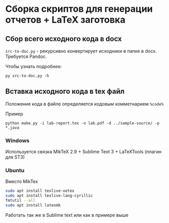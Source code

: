 # Сборка скриптов для генерации отчетов + LaTeX заготовка

## Сбор всего исходного кода в docx

`src-to-doc.py` - рекурсивно конвертирует исходники в папке в docx. Требуется Pandoc.

Чтобы узнать подробнее:
```
py src-to-doc.py -h
```

## Вставка исходного кода в tex файл

Положение кода в файле определяется кодовым комметнарием `%code%`

Пример
```
python make.py -i lab-report.tex -o lab.pdf -d ../sample-source/ -p *.java
```

### Windows

Используется связка MikTeX 2.9 + Sublime Text 3 + LaTeXTools (плагин для ST3)

### Ubuntu

Вместо MikTex

```bash
sudo apt install texlive-xetex
sudo apt install texlive-lang-cyrillic
fmtutil --all
sudo apt install latexmk
```
Работать так же в Sublime text или как в примере выше